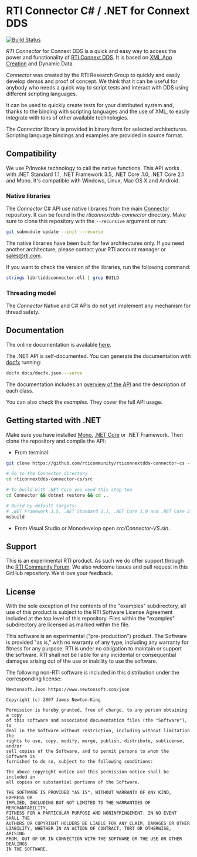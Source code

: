 # RTI Connector C# / .NET for Connext DDS

[![Build Status](https://www.travis-ci.org/rticommunity/rticonnextdds-connector-cs.svg?branch=master)](https://www.travis-ci.org/rticommunity/rticonnextdds-connector-cs)

*RTI Connector* for Connext DDS is a quick and easy way to access the power and
functionality of [RTI Connext DDS](http://www.rti.com/products/index.html).
It is based on [XML App Creation](https://community.rti.com/static/documentation/connext-dds/5.3.1/doc/manuals/connext_dds/xml_application_creation/RTI_ConnextDDS_CoreLibraries_XML_AppCreation_GettingStarted.pdf)
and Dynamic Data.

*Connector* was created by the RTI Research Group to quickly and easily develop
demos and proof of concept. We think that it can be useful for anybody who needs
a quick way to script tests and interact with DDS using different scripting
languages.

It can be used to quickly create tests for your distributed system and, thanks
to the binding with scripting languages and the use of XML, to easily integrate
with tons of other available technologies.

The *Connector* library is provided in binary form for selected architectures.
Scripting language bindings and examples are provided in source format.

## Compatibility

We use P/Invoke technology to call the native functions. This API works with
.NET Standard 1.1, .NET Framework 3.5, .NET Core .1.0, .NET Core 2.1 and Mono.
It's compatible with Windows, Linux, Mac OS X and Android.

### Native libraries

The *Connector* C# API use native libraries from the main
[Connector](https://github.com/rticommunity/rticonnextdds-connector) repository.
It can be found in the _rticonnextdds-connector_ directory.
Make sure to clone this repository with the `--recursive` argument or run:

```bash
git submodule update --init --recurse
```

The native libraries have been built for few architectures only.
If you need another architecture, please contact your RTI account manager or
sales@rti.com.

If you want to check the version of the libraries, run the following command:

``` bash
strings librtiddsconnector.dll | grep BUILD
```

### Threading model

The *Connector* Native and C# APIs do not yet implement any mechanism
for thread safety.

## Documentation

The online documentation is available
[here](https://rticommunity.github.io/rticonnextdds-connector-cs).

The .NET API is self-documented. You can generate the documentation with
[docfx](https://dotnet.github.io/docfx) running:

```bash
docfx docs/docfx.json --serve
```

The documentation includes an [overview of the API](xref:api_overview) and
the description of each class.

You can also check the _examples_. They cover the full API usage.

## Getting started with .NET

Make sure you have installed [Mono](http://www.mono-project.com/download/),
[.NET Core](https://www.microsoft.com/net/core) or .NET Framework.
Then clone the repository and compile the API:

* From terminal:

```bash
git clone https://github.com/rticommunity/rticonnextdds-connector-cs --recursive

# Go to the Connector directory
cd rticonnextdds-connector-cs/src

# To build with .NET Core you need this step too
cd Connector && dotnet restore && cd ..

# Build by default targets:
# .NET Framework 3.5, .NET Standard 1.1, .NET Core 1.0 and .NET Core 2.1
msbuild
```

* From Visual Studio or Monodevelop open *src/Connector-VS.sln*.

## Support

This is an experimental RTI product. As such we do offer support through the
[RTI Community Forum](https://community.rti.com/forums/technical-questions).
We also welcome issues and pull request in this GitHub repository.
We'd love your feedback.

## License

With the sole exception of the contents of the "examples" subdirectory,
all use of this product is subject to the RTI Software License Agreement
included at the top level of this repository. Files within the "examples"
subdirectory are licensed as marked within the file.

This software is an experimental ("pre-production") product. The Software is
provided "as is," with no warranty of any type, including any warranty for
fitness for any purpose. RTI is under no obligation to maintain or support the
software. RTI shall not be liable for any incidental or consequential damages
arising out of the use or inability to use the software.

The following non-RTI software is included in this distribution under the
corresponding license:

    Newtonsoft.Json https://www.newtonsoft.com/json

    Copyright (c) 2007 James Newton-King

    Permission is hereby granted, free of charge, to any person obtaining a copy
    of this software and associated documentation files (the "Software"), to
    deal in the Software without restriction, including without limitation the
    rights to use, copy, modify, merge, publish, distribute, sublicense, and/or
    sell copies of the Software, and to permit persons to whom the Software is
    furnished to do so, subject to the following conditions:

    The above copyright notice and this permission notice shall be included in
    all copies or substantial portions of the Software.

    THE SOFTWARE IS PROVIDED "AS IS", WITHOUT WARRANTY OF ANY KIND, EXPRESS OR
    IMPLIED, INCLUDING BUT NOT LIMITED TO THE WARRANTIES OF MERCHANTABILITY,
    FITNESS FOR A PARTICULAR PURPOSE AND NONINFRINGEMENT. IN NO EVENT SHALL THE
    AUTHORS OR COPYRIGHT HOLDERS BE LIABLE FOR ANY CLAIM, DAMAGES OR OTHER
    LIABILITY, WHETHER IN AN ACTION OF CONTRACT, TORT OR OTHERWISE, ARISING
    FROM, OUT OF OR IN CONNECTION WITH THE SOFTWARE OR THE USE OR OTHER DEALINGS
    IN THE SOFTWARE.
